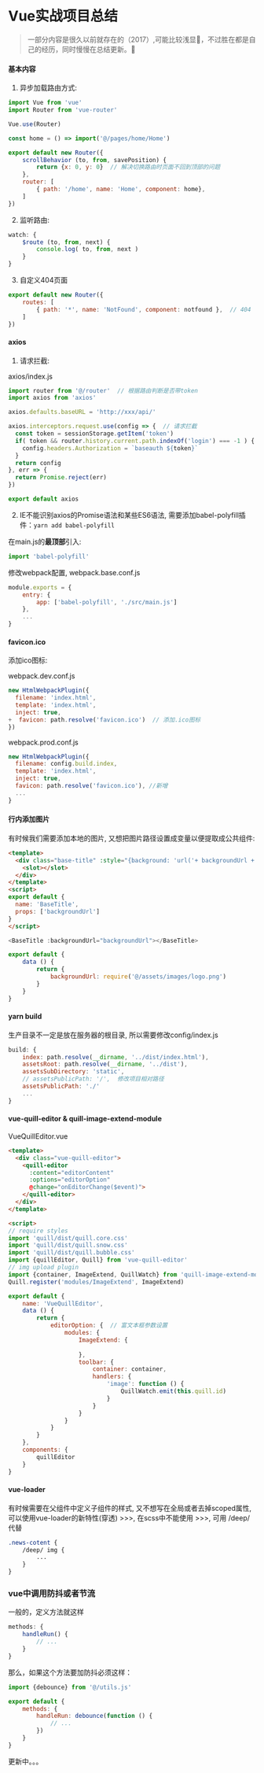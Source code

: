 # Vue实战项目总结

> 一部分内容是很久以前就存在的（2017）,可能比较浅显:rofl:，不过胜在都是自己的经历，同时慢慢在总结更新。:100:

#### 基本内容
1. 异步加载路由方式:

```js
import Vue from 'vue'
import Router from 'vue-router'

Vue.use(Router)

const home = () => import('@/pages/home/Home')

export default new Router({
    scrollBehavior (to, from, savePosition) {
        return {x: 0, y: 0}  // 解决切换路由时页面不回到顶部的问题
    },
    router: [
        { path: '/home', name: 'Home', component: home},
    ]
})
```

2. 监听路由:

```js
watch: {
    $route (to, from, next) {
        console.log( to, from, next )
    }
}

```
3. 自定义404页面

```js
export default new Router({
    routes: [
        { path: '*', name: 'NotFound', component: notfound },  // 404
    ]
})
```

#### axios

1. 请求拦截:

axios/index.js
```js
import router from '@/router'  // 根据路由判断是否带token
import axios from 'axios'

axios.defaults.baseURL = 'http://xxx/api/'

axios.interceptors.request.use(config => {  // 请求拦截
  const token = sessionStorage.getItem('token')
  if( token && router.history.current.path.indexOf('login') === -1 ) {  // 登录页不带token
    config.headers.Authorization = `baseauth ${token}`
  }
  return config
}, err => {
  return Promise.reject(err)
})

export default axios
```

2. IE不能识别axios的Promise语法和某些ES6语法, 需要添加babel-polyfill插件：`yarn add babel-polyfill`

在main.js的**最顶部**引入: 

```js
import 'babel-polyfill'
```

修改webpack配置, webpack.base.conf.js

```js
module.exports = {
    entry: {
        app: ['babel-polyfill', './src/main.js']
    },
    ...
}
```

#### favicon.ico

添加ico图标:

webpack.dev.conf.js

```js
new HtmlWebpackPlugin({
  filename: 'index.html',
  template: 'index.html',
  inject: true,
+  favicon: path.resolve('favicon.ico')  // 添加.ico图标
})
```

webpack.prod.conf.js
```js
new HtmlWebpackPlugin({
  filename: config.build.index,
  template: 'index.html',
  inject: true,
  favicon: path.resolve('favicon.ico'), //新增
  ...
}
```

#### 行内添加图片

有时候我们需要添加本地的图片, 又想把图片路径设置成变量以便提取成公共组件:

```html
<template>
  <div class="base-title" :style="{background: 'url('+ backgroundUrl +') no-repeat center/cover'}">
    <slot></slot>
  </div>
</template>
<script>
export default {
  name: 'BaseTitle',
  props: ['backgroundUrl']
}
</script>
```

```js
<BaseTitle :backgroundUrl="backgroundUrl"></BaseTitle>

export default {
    data () {
        return {
            backgroundUrl: require('@/assets/images/logo.png')
        }
    }
}
```

#### yarn build

生产目录不一定是放在服务器的根目录, 所以需要修改config/index.js
```js
build: {
    index: path.resolve(__dirname, '../dist/index.html'),
    assetsRoot: path.resolve(__dirname, '../dist'),
    assetsSubDirectory: 'static',
    // assetsPublicPath: '/',  修改项目相对路径
    assetsPublicPath: './'
    ...
}
```

#### vue-quill-editor & quill-image-extend-module

VueQuillEditor.vue

```html js
<template>
  <div class="vue-quill-editor">
    <quill-editor 
      :content="editorContent"
      :options="editorOption"
      @change="onEditorChange($event)">
    </quill-editor>
  </div>
</template>

<script>
// require styles
import 'quill/dist/quill.core.css'
import 'quill/dist/quill.snow.css'
import 'quill/dist/quill.bubble.css'
import {quillEditor, Quill} from 'vue-quill-editor'
// img upload plugin
import {container, ImageExtend, QuillWatch} from 'quill-image-extend-module'
Quill.register('modules/ImageExtend', ImageExtend)

export default {
    name: 'VueQuillEditor',
    data () {
        return {
            editorOption: {  // 富文本框参数设置
                modules: {
                    ImageExtend: {
                        
                    },
                    toolbar: {
                        container: container,
                        handlers: {
                            'image': function () {
                                QuillWatch.emit(this.quill.id)
                            }
                        }
                    }
                }
            }
        }
    },
    components: {
        quillEditor
    }
}
```

#### vue-loader

有时候需要在父组件中定义子组件的样式, 又不想写在全局或者去掉scoped属性, 可以使用vue-loader的新特性(穿透) >>>, 在scss中不能使用 >>>, 可用 /deep/ 代替

```css
.news-cotent {
    /deep/ img {
        ...
    }
}
```

### vue中调用防抖或者节流

一般的，定义方法就这样

``` js
methods: {
    handleRun() {
        // ...
    }
}
```

那么，如果这个方法要加防抖必须这样：

``` js
import {debounce} from '@/utils.js'

export default {
    methods: {
        handleRun: debounce(function () {
            // ...
        })
    }
}
```

更新中。。。





<Vssue :title="$title" />
